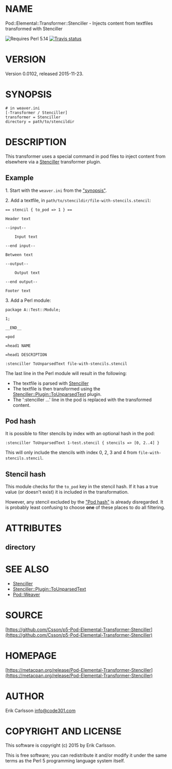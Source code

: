 # NAME

Pod::Elemental::Transformer::Stenciller - Injects content from textfiles transformed with Stenciller

![Requires Perl 5.14](https://img.shields.io/badge/perl-5.14-brightgreen.svg) [![Travis status](https://api.travis-ci.org/Csson/p5-Pod-Elemental-Transformer-Stenciller.svg?branch=master)](https://travis-ci.org/Csson/p5-Pod-Elemental-Transformer-Stenciller)

# VERSION

Version 0.0102, released 2015-11-23.

# SYNOPSIS

    # in weaver.ini
    [-Transformer / Stenciller]
    transformer = Stenciller
    directory = path/to/stencildir

# DESCRIPTION

This transformer uses a special command in pod files to inject content from elsewhere via a [Stenciller](https://metacpan.org/pod/Stenciller) transformer plugin.

## Example

1\. Start with the `weaver.ini` from the ["synopsis"](#synopsis).

2\. Add a textfile, in `path/to/stencildir/file-with-stencils.stencil`:

    == stencil { to_pod => 1 } ==

    Header text

    --input--

        Input text

    --end input--

    Between text

    --output--

        Output text

    --end output--

    Footer text

3\. Add a Perl module:

    package A::Test::Module;

    1;

    __END__

    =pod

    =head1 NAME

    =head1 DESCRIPTION

    :stenciller ToUnparsedText file-with-stencils.stencil

The last line in the Perl module will result in the following:

- The textfile is parsed with [Stenciller](https://metacpan.org/pod/Stenciller)
- The textfile is then transformed using the [Stenciller::Plugin::ToUnparsedText](https://metacpan.org/pod/Stenciller::Plugin::ToUnparsedText) plugin.
- The ':stenciller ...' line in the pod is replaced with the transformed content.

## Pod hash

It is possible to filter stencils by index with an optional hash in the pod:

    :stenciller ToUnparsedText 1-test.stencil { stencils => [0, 2..4] }

This will only include the stencils with index 0, 2, 3 and 4 from `file-with-stencils.stencil`.

## Stencil hash

This module checks for the `to_pod` key in the stencil hash. If it has a true value (or doesn't exist) it is included in the transformation.

However, any stencil excluded by the ["Pod hash"](#pod-hash) is already disregarded. It is probably least confusing to choose **one** of these places to do all filtering.

# ATTRIBUTES

## directory

# SEE ALSO

- [Stenciller](https://metacpan.org/pod/Stenciller)
- [Stenciller::Plugin::ToUnparsedText](https://metacpan.org/pod/Stenciller::Plugin::ToUnparsedText)
- [Pod::Weaver](https://metacpan.org/pod/Pod::Weaver)

# SOURCE

[https://github.com/Csson/p5-Pod-Elemental-Transformer-Stenciller](https://github.com/Csson/p5-Pod-Elemental-Transformer-Stenciller)

# HOMEPAGE

[https://metacpan.org/release/Pod-Elemental-Transformer-Stenciller](https://metacpan.org/release/Pod-Elemental-Transformer-Stenciller)

# AUTHOR

Erik Carlsson <info@code301.com>

# COPYRIGHT AND LICENSE

This software is copyright (c) 2015 by Erik Carlsson.

This is free software; you can redistribute it and/or modify it under
the same terms as the Perl 5 programming language system itself.
